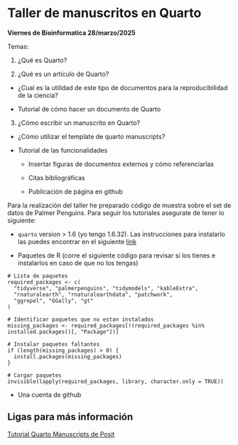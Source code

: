 # Taller de manuscritos en Quarto

**Viernes de Bioinformatica 28/marzo/2025**

Temas:

1.  ¿Qué es Quarto?

2.  ¿Qué es un artículo de Quarto?

-   ¿Cual es la utilidad de este tipo de documentos para la reproducibilidad de la ciencia?

-   Tutorial de cómo hacer un documento de Quarto

3.  ¿Cómo escribir un manuscrito en Quarto?

-   ¿Cómo utilizar el template de quarto manuscripts?

-   Tutorial de las funcionalidades

    -   Insertar figuras de documentos externos y cómo referenciarlas

    -   Citas bibliográficas

    -   Publicación de página en github

Para la realización del taller he preparado código de muestra sobre el set de datos de Palmer Penguins. Para seguir los tutoriales asegurate de tener lo siguiente:

-   `quarto` version \> 1.6 (yo tengo 1.6.32). Las instrucciones para instalarlo las puedes encontrar en el siguiente [link](https://quarto.org/docs/get-started/)

-   Paquetes de R (corre el siguiente código para revisar si los tienes e instalarlos en caso de que no los tengas)

```         
# Lista de paquetes
required_packages <- c(
  "tidyverse", "palmerpenguins", "tidymodels", "kableExtra", 
  "rnaturalearth", "rnaturalearthdata", "patchwork", 
  "ggrepel", "GGally", "gt"
)

# Identificar paquetes que no estan instalados
missing_packages <- required_packages[!(required_packages %in% installed.packages()[, "Package"])]

# Instalar paquetes faltantes
if (length(missing_packages) > 0) {
  install.packages(missing_packages)
}

# Cargar paquetes
invisible(lapply(required_packages, library, character.only = TRUE))
```

-   Una cuenta de github

## Ligas para más información

[Tutorial Quarto Manuscripts de Posit](https://quarto.org/docs/manuscripts/authoring/rstudio.html)
